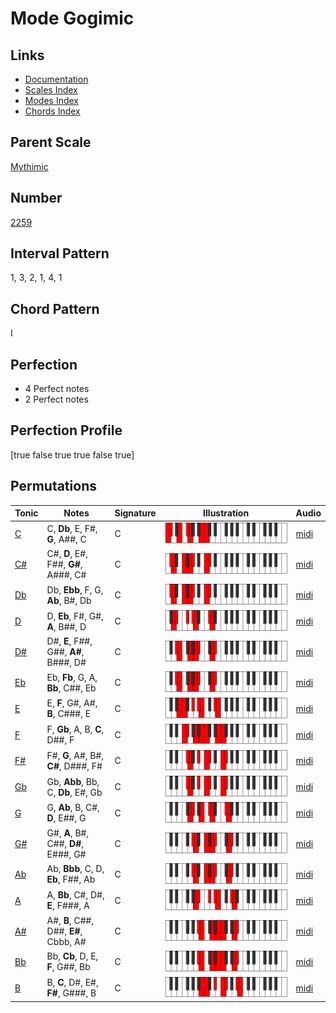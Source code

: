 # Mode Gogimic

## Links

- [Documentation](README.md)
- [Scales Index](Scales.md)
- [Modes Index](Modes.md)
- [Chords Index](Chords.md)

## Parent Scale

[Mythimic](ScaleMythimic.md)

## Number

[2259](https://ianring.com/musictheory/scales/2259)

## Interval Pattern

1, 3, 2, 1, 4, 1

## Chord Pattern

I

## Perfection

- 4 Perfect notes
- 2 Perfect notes

## Perfection Profile

[true false true true false true]

## Permutations

| Tonic | Notes | Signature | Illustration | Audio |
|-------|-------|-----------|--------------|-------|
| [C](ModeCNaturalGogimic.md) | C, **Db**, E, F#, **G**, A##, C | C | ![CNaturalGogimic](ModeCNaturalGogimic.png) | [midi](https://github.com/edipermadi/music/blob/main/docs/ModeCNaturalGogimic.mid?raw=true) |
| [C#](ModeCSharpGogimic.md) | C#, **D**, E#, F##, **G#**, A###, C# | C | ![CSharpGogimic](ModeCSharpGogimic.png) | [midi](https://github.com/edipermadi/music/blob/main/docs/ModeCSharpGogimic.mid?raw=true) |
| [Db](ModeDFlatGogimic.md) | Db, **Ebb**, F, G, **Ab**, B#, Db | C | ![DFlatGogimic](ModeDFlatGogimic.png) | [midi](https://github.com/edipermadi/music/blob/main/docs/ModeDFlatGogimic.mid?raw=true) |
| [D](ModeDNaturalGogimic.md) | D, **Eb**, F#, G#, **A**, B##, D | C | ![DNaturalGogimic](ModeDNaturalGogimic.png) | [midi](https://github.com/edipermadi/music/blob/main/docs/ModeDNaturalGogimic.mid?raw=true) |
| [D#](ModeDSharpGogimic.md) | D#, **E**, F##, G##, **A#**, B###, D# | C | ![DSharpGogimic](ModeDSharpGogimic.png) | [midi](https://github.com/edipermadi/music/blob/main/docs/ModeDSharpGogimic.mid?raw=true) |
| [Eb](ModeEFlatGogimic.md) | Eb, **Fb**, G, A, **Bb**, C##, Eb | C | ![EFlatGogimic](ModeEFlatGogimic.png) | [midi](https://github.com/edipermadi/music/blob/main/docs/ModeEFlatGogimic.mid?raw=true) |
| [E](ModeENaturalGogimic.md) | E, **F**, G#, A#, **B**, C###, E | C | ![ENaturalGogimic](ModeENaturalGogimic.png) | [midi](https://github.com/edipermadi/music/blob/main/docs/ModeENaturalGogimic.mid?raw=true) |
| [F](ModeFNaturalGogimic.md) | F, **Gb**, A, B, **C**, D##, F | C | ![FNaturalGogimic](ModeFNaturalGogimic.png) | [midi](https://github.com/edipermadi/music/blob/main/docs/ModeFNaturalGogimic.mid?raw=true) |
| [F#](ModeFSharpGogimic.md) | F#, **G**, A#, B#, **C#**, D###, F# | C | ![FSharpGogimic](ModeFSharpGogimic.png) | [midi](https://github.com/edipermadi/music/blob/main/docs/ModeFSharpGogimic.mid?raw=true) |
| [Gb](ModeGFlatGogimic.md) | Gb, **Abb**, Bb, C, **Db**, E#, Gb | C | ![GFlatGogimic](ModeGFlatGogimic.png) | [midi](https://github.com/edipermadi/music/blob/main/docs/ModeGFlatGogimic.mid?raw=true) |
| [G](ModeGNaturalGogimic.md) | G, **Ab**, B, C#, **D**, E##, G | C | ![GNaturalGogimic](ModeGNaturalGogimic.png) | [midi](https://github.com/edipermadi/music/blob/main/docs/ModeGNaturalGogimic.mid?raw=true) |
| [G#](ModeGSharpGogimic.md) | G#, **A**, B#, C##, **D#**, E###, G# | C | ![GSharpGogimic](ModeGSharpGogimic.png) | [midi](https://github.com/edipermadi/music/blob/main/docs/ModeGSharpGogimic.mid?raw=true) |
| [Ab](ModeAFlatGogimic.md) | Ab, **Bbb**, C, D, **Eb**, F##, Ab | C | ![AFlatGogimic](ModeAFlatGogimic.png) | [midi](https://github.com/edipermadi/music/blob/main/docs/ModeAFlatGogimic.mid?raw=true) |
| [A](ModeANaturalGogimic.md) | A, **Bb**, C#, D#, **E**, F###, A | C | ![ANaturalGogimic](ModeANaturalGogimic.png) | [midi](https://github.com/edipermadi/music/blob/main/docs/ModeANaturalGogimic.mid?raw=true) |
| [A#](ModeASharpGogimic.md) | A#, **B**, C##, D##, **E#**, Cbbb, A# | C | ![ASharpGogimic](ModeASharpGogimic.png) | [midi](https://github.com/edipermadi/music/blob/main/docs/ModeASharpGogimic.mid?raw=true) |
| [Bb](ModeBFlatGogimic.md) | Bb, **Cb**, D, E, **F**, G##, Bb | C | ![BFlatGogimic](ModeBFlatGogimic.png) | [midi](https://github.com/edipermadi/music/blob/main/docs/ModeBFlatGogimic.mid?raw=true) |
| [B](ModeBNaturalGogimic.md) | B, **C**, D#, E#, **F#**, G###, B | C | ![BNaturalGogimic](ModeBNaturalGogimic.png) | [midi](https://github.com/edipermadi/music/blob/main/docs/ModeBNaturalGogimic.mid?raw=true) |
